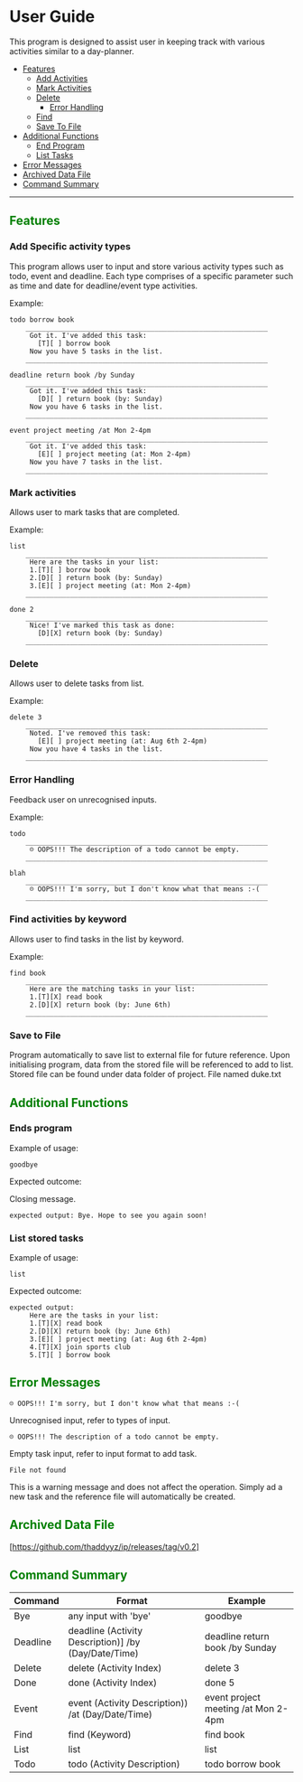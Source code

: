# User Guide
This program is designed to assist user in keeping track with various activities similar to a day-planner.

- [Features](#features)
  - [Add Activities](#add-specific-activity-types)
  - [Mark Activities](#mark-activities)
  - [Delete](#delete)
	- [Error Handling](#error-handling)
  - [Find](#find-activities-by-keyword)
  - [Save To File](#save-to-file)
- [Additional Functions](#additional-functions)
  - [End Program](#ends-program)
  - [List Tasks](#list-stored-tasks)
- [Error Messages](#error-messages)
- [Archived Data File](#archived-data-file)
- [Command Summary](#command-summary)

----------------------------------

## <span style="color: Green;">Features</span>

### Add Specific activity types

This program allows user to input and store various activity types such as todo, event and deadline. Each type comprises of a specific parameter such as time and date for deadline/event type activities.

Example:
```
todo borrow book
    ____________________________________________________________
     Got it. I've added this task: 
       [T][ ] borrow book
     Now you have 5 tasks in the list.
    ____________________________________________________________

deadline return book /by Sunday
    ____________________________________________________________
     Got it. I've added this task: 
       [D][ ] return book (by: Sunday)
     Now you have 6 tasks in the list.
    ____________________________________________________________

event project meeting /at Mon 2-4pm
    ____________________________________________________________
     Got it. I've added this task: 
       [E][ ] project meeting (at: Mon 2-4pm)
     Now you have 7 tasks in the list.
    ____________________________________________________________
```
### Mark activities

Allows user to mark tasks that are completed.

Example:
```
list
    ____________________________________________________________
     Here are the tasks in your list:
     1.[T][ ] borrow book
     2.[D][ ] return book (by: Sunday)
     3.[E][ ] project meeting (at: Mon 2-4pm)
    ____________________________________________________________

done 2
    ____________________________________________________________
     Nice! I've marked this task as done: 
       [D][X] return book (by: Sunday)
    ____________________________________________________________
```
### Delete

Allows user to delete tasks from list.

Example:
```
delete 3
    ____________________________________________________________
     Noted. I've removed this task: 
       [E][ ] project meeting (at: Aug 6th 2-4pm)
     Now you have 4 tasks in the list.
    ____________________________________________________________
```
### Error Handling

Feedback user on unrecognised inputs.

Example:
```
todo
    ____________________________________________________________
     ☹ OOPS!!! The description of a todo cannot be empty.
    ____________________________________________________________

blah
    ____________________________________________________________
     ☹ OOPS!!! I'm sorry, but I don't know what that means :-(
    ____________________________________________________________
```
### Find activities by keyword

Allows user to find tasks in the list by keyword.

Example:
```
find book
    ____________________________________________________________
     Here are the matching tasks in your list:
     1.[T][X] read book
     2.[D][X] return book (by: June 6th)
    ____________________________________________________________
```
### Save to File

Program automatically to save list to external file for future reference. Upon initialising program, data from the stored file will be referenced to add to list.
Stored file can be found under data folder of project. File named duke.txt

## <span style="color: Green;">Additional Functions</span>

### Ends program

Example of usage: 

`goodbye`

Expected outcome:

Closing message.

```
expected output: Bye. Hope to see you again soon!
```

### List stored tasks

Example of usage: 

`list`

Expected outcome:

```
expected output: 
     Here are the tasks in your list:
     1.[T][X] read book
     2.[D][X] return book (by: June 6th)
     3.[E][ ] project meeting (at: Aug 6th 2-4pm)
     4.[T][X] join sports club
     5.[T][ ] borrow book

```
## <span style="color: Green;">Error Messages</span>

```
☹ OOPS!!! I'm sorry, but I don't know what that means :-(
```
Unrecognised input, refer to types of input.

```
☹ OOPS!!! The description of a todo cannot be empty.
```
Empty task input, refer to input format to add task.

```
File not found
```
This is a warning message and does not affect the operation. Simply ad a new task and the reference file will automatically be created.

## <span style="color: Green;">Archived Data File</span>
[https://github.com/thaddyyz/ip/releases/tag/v0.2]

## <span style="color: Green;">Command Summary</span>
| Command | Format | Example |
| --- | --- | --- |
| Bye | any input with 'bye' | goodbye |
| Deadline | deadline (Activity Description)] /by (Day/Date/Time) | deadline return book /by Sunday |
| Delete | delete (Activity Index) | delete 3 |
| Done | done (Activity Index) | done 5 |
| Event | event (Activity Description)) /at (Day/Date/Time) | event project meeting /at Mon 2-4pm |
| Find| find (Keyword) | find book |
| List | list | list |
| Todo | todo (Activity Description) | todo borrow book |